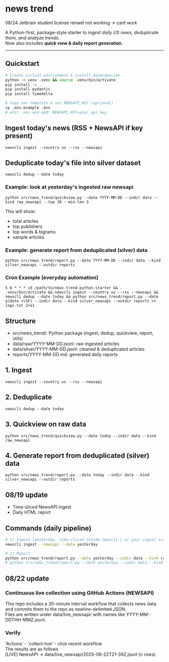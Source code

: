 # news trend  

08/24 Jetbrain student license renwel not working -> cant work


A Python-first, package-style starter to *ingest daily US news, deduplicate them, and analyze trends*.  
Now also includes **quick view & daily report generation**.

---

## Quickstart  

```bash
# Create virtual environment & install dependencies
python -m venv .venv && source .venv/bin/activate
pip install -e .
pip install pydantic
pip install timedelta

# Copy env template & set NEWSAPI_KEY (optional)
cp .env.example .env
# edit .env and add: NEWSAPI_KEY=your_api_key
```

## Ingest today's news (RSS + NewsAPI if key present)
`newscli ingest --country us --rss --newsapi` 

## Deduplicate today's file into silver dataset
`newscli dedup --date today`

### Example: look at yesterday's ingested raw newsapi
`python src/news_trend/quickview.py --date YYYY-MM-DD --indir data --kind raw_newsapi --top 30 --min-len 3`

This will show:

- total articles
- top publishers
- top words & bigrams
- sample articles

### Example: generate report from deduplicated (silver) data
`python src/news_trend/report.py --date YYYY-MM-DD --indir data --kind silver_newsapi --outdir reports`

### Cron Example (everyday automation)
`5 8 * * * cd /path/to/news-trend-python-starter && . .venv/bin/activate && newscli ingest --country us --rss --newsapi && newscli dedup --date today && python src/news_trend/report.py --date $(date +\%F) --indir data --kind silver_newsapi --outdir reports >> logs.txt 2>&1`

## Structure
- src/news_trend/: Python package (ingest, dedup, quickview, report, utils)
- data/raw/YYYY-MM-DD.jsonl: raw ingested articles
- data/silver/YYYY-MM-DD.jsonl: cleaned & deduplicated articles
- reports/YYYY-MM-DD.md: generated daily reports

## 1. Ingest
`newscli ingest --country us --rss --newsapi`

## 2. Deduplicate
`newscli dedup --date today`

## 3. Quickview on raw data
`python src/news_trend/quickview.py --date today --indir data --kind raw_newsapi`

## 4. Generate report from deduplicated (silver) data
`python src/news_trend/report.py --date today --indir data --kind silver_newsapi --outdir reports`


## 08/19 update
- Time-sliced NewsAPI ingest
- Daily HTML report


## Commands (daily pipeline)

```bash
# 1) Ingest (yesterday, time-sliced inside newscli / or your ingest script)
newscli ingest --newsapi --date yesterday

# 2) Report 
python src/news_trend/report.py --date yesterday --indir data --kind raw --outdir reports --top 30
# python src/news_trend/report.py --date yesterday --indir data --kind silver_newsapi --outdir reports --top 30
```

## 08/22 update 
### Continuous live collection using GitHub Actions (NEWSAPI)
This repo includes a 30-minute interval workflow that collects news data and commits them to the repo as newline-delimited JSON.<br>
Files are written under data/live_newsapi/ with names like YYYY-MM-DDTHH-MMZ.jsonl.

### Verify
'Actions' - 'collect-live' - click recent workflow <br>
The results are as follows <br>
[LIVE] NewsAPI -> data/live_newsapi/2025-08-22T21-39Z.jsonl (n rows)
